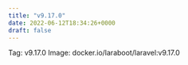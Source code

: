 ```yaml
---
title: "v9.17.0"
date: 2022-06-12T18:34:26+0000
draft: false
---
```


Tag: v9.17.0
Image: docker.io/laraboot/laravel:v9.17.0
